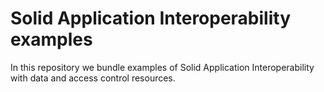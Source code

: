 # Solid Application Interoperability examples

In this repository we bundle examples of Solid Application Interoperability with data and access control resources.
